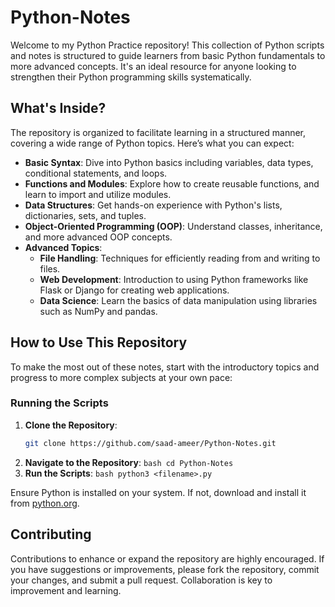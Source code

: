 # Python-Notes

Welcome to my Python Practice repository! This collection of Python scripts and notes is structured to guide learners from basic Python fundamentals to more advanced concepts. It's an ideal resource for anyone looking to strengthen their Python programming skills systematically.

## What's Inside?

The repository is organized to facilitate learning in a structured manner, covering a wide range of Python topics. Here’s what you can expect:

- **Basic Syntax**: Dive into Python basics including variables, data types, conditional statements, and loops.
- **Functions and Modules**: Explore how to create reusable functions, and learn to import and utilize modules.
- **Data Structures**: Get hands-on experience with Python's lists, dictionaries, sets, and tuples.
- **Object-Oriented Programming (OOP)**: Understand classes, inheritance, and more advanced OOP concepts.
- **Advanced Topics**:
  - **File Handling**: Techniques for efficiently reading from and writing to files.
  - **Web Development**: Introduction to using Python frameworks like Flask or Django for creating web applications.
  - **Data Science**: Learn the basics of data manipulation using libraries such as NumPy and pandas.

## How to Use This Repository

To make the most out of these notes, start with the introductory topics and progress to more complex subjects at your own pace:

### Running the Scripts

1. **Clone the Repository**:
   ```bash
   git clone https://github.com/saad-ameer/Python-Notes.git
2. **Navigate to the Repository**:
       ```bash
       cd Python-Notes
       ```
3. **Run the Scripts**:
       ```bash
       python3 <filename>.py
       ```

Ensure Python is installed on your system. If not, download and install it from [python.org](https://www.python.org/downloads/).

## Contributing
Contributions to enhance or expand the repository are highly encouraged. If you have suggestions or improvements, please fork the repository, commit your changes, and submit a pull request. Collaboration is key to improvement and learning.
